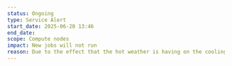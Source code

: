```yaml
---
status: Ongoing
type: Service Alert
start_date: 2025-06-20 13:46
end_date: 
scope: Compute nodes
impact: New jobs will not run
reason: Due to the effect that the hot weather is having on the cooling system, we've had to suspend new work from starting on ARCHER2 while we assess the situation.
---
```

